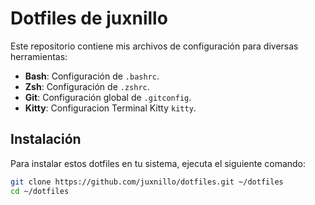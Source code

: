# Dotfiles de juxnillo

Este repositorio contiene mis archivos de configuración para diversas herramientas:

- **Bash**: Configuración de `.bashrc`.
- **Zsh**: Configuración de `.zshrc`.
- **Git**: Configuración global de `.gitconfig`.
- **Kitty**: Configuracion Terminal Kitty `kitty`.

## Instalación

Para instalar estos dotfiles en tu sistema, ejecuta el siguiente comando:

```bash
git clone https://github.com/juxnillo/dotfiles.git ~/dotfiles
cd ~/dotfiles
